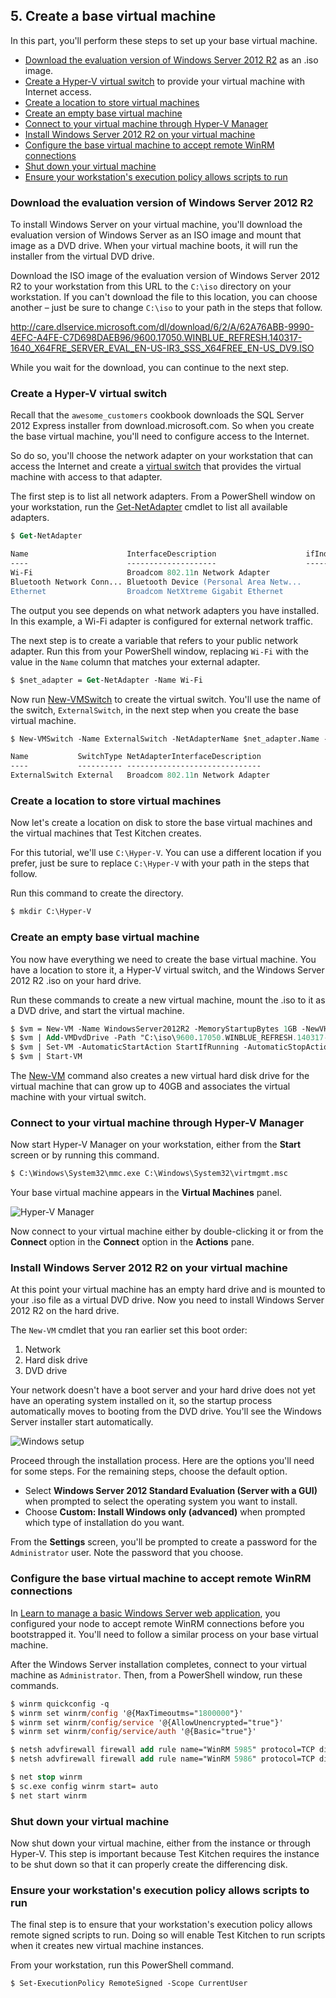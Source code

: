 ## 5. Create a base virtual machine

In this part, you'll perform these steps to set up your base virtual machine.

* [Download the evaluation version of Windows Server 2012 R2](#downloadtheevaluationversionofwindowsserver2012r2) as an .iso image.
* [Create a Hyper-V virtual switch](#createahypervvirtualswitch) to provide your virtual machine with Internet access.
* [Create a location to store virtual machines](#createalocationtostorevirtualmachines)
* [Create an empty base virtual machine](#createanemptybasevirtualmachine)
* [Connect to your virtual machine through Hyper-V Manager](#connecttoyourvirtualmachinethroughhypervmanager)
* [Install Windows Server 2012 R2 on your virtual machine](#installwindowsserver2012r2onyourvirtualmachine)
* [Configure the base virtual machine to accept remote WinRM connections](#configurethebasevirtualmachinetoacceptremotewinrmconnections)
* [Shut down your virtual machine](#shutdownyourvirtualmachine)
* [Ensure your workstation's execution policy allows scripts to run](#ensureyourworkstation39sexecutionpolicyallowsscriptstorun)

### Download the evaluation version of Windows Server 2012 R2

To install Windows Server on your virtual machine, you'll download the evaluation version of Windows Server as an ISO image and mount that image as a DVD drive. When your virtual machine boots, it will run the installer from the virtual DVD drive.

Download the ISO image of the evaluation version of Windows Server 2012 R2 to your workstation from this URL to the <code class="file-path">C:\iso</code> directory on your workstation. If you can't download the file to this location, you can choose another &ndash; just be sure to change <code class="file-path">C:\iso</code> to your path in the steps that follow.

<http://care.dlservice.microsoft.com/dl/download/6/2/A/62A76ABB-9990-4EFC-A4FE-C7D698DAEB96/9600.17050.WINBLUE_REFRESH.140317-1640_X64FRE_SERVER_EVAL_EN-US-IR3_SSS_X64FREE_EN-US_DV9.ISO>

While you wait for the download, you can continue to the next step.

### Create a Hyper-V virtual switch

Recall that the `awesome_customers` cookbook downloads the SQL Server 2012 Express installer from download.microsoft.com. So when you create the base virtual machine, you'll need to configure access to the Internet.

So do so, you'll choose the network adapter on your workstation that can access the Internet and create a [virtual switch](https://technet.microsoft.com/en-us/library/Hh831823.aspx) that provides the virtual machine with access to that adapter.

The first step is to list all network adapters. From a PowerShell window on your workstation, run the [Get-NetAdapter](https://technet.microsoft.com/library/JJ130867.aspx) cmdlet to list all available adapters.

```ps
$ Get-NetAdapter

Name                      InterfaceDescription                    ifIndex Status       MacAddress             LinkSpeed
----                      --------------------                    ------- ------       ----------             ---------
Wi-Fi                     Broadcom 802.11n Network Adapter              6 Up           4C-8D-79-DC-93-86       450 Mbps
Bluetooth Network Conn... Bluetooth Device (Personal Area Netw...       5 Disconnected 4C-8D-79-DC-93-87         3 Mbps
Ethernet                  Broadcom NetXtreme Gigabit Ethernet           3 Disconnected A8-20-66-59-CA-55          0 bps
```

The output you see depends on what network adapters you have installed. In this example, a Wi-Fi adapter is configured for external network traffic.

The next step is to create a variable that refers to your public network adapter. Run this from your PowerShell window, replacing `Wi-Fi` with the value in the `Name` column that matches your external adapter.

```ps
$ $net_adapter = Get-NetAdapter -Name Wi-Fi
```

Now run [New-VMSwitch](https://technet.microsoft.com/library/hh848455.aspx) to create the virtual switch. You'll use the name of the switch, `ExternalSwitch`, in the next step when you create the base virtual machine.

```ps
$ New-VMSwitch -Name ExternalSwitch -NetAdapterName $net_adapter.Name -AllowManagementOS $True -Notes "Provide public network access to VMs"

Name           SwitchType NetAdapterInterfaceDescription
----           ---------- ------------------------------
ExternalSwitch External   Broadcom 802.11n Network Adapter
```

### Create a location to store virtual machines

Now let's create a location on disk to store the base virtual machines and the virtual machines that Test Kitchen creates.

For this tutorial, we'll use <code class="file-path">C:\Hyper-V</code>. You can use a different location if you prefer, just be sure to replace <code class="file-path">C:\Hyper-V</code> with your path in the steps that follow.

Run this command to create the directory.

```ps
$ mkdir C:\Hyper-V
```

### Create an empty base virtual machine

You now have everything we need to create the base virtual machine. You have a location to store it, a Hyper-V virtual switch, and the Windows Server 2012 R2 .iso on your hard drive.

Run these commands to create a new virtual machine, mount the .iso to it as a DVD drive, and start the virtual machine.

```ps
$ $vm = New-VM -Name WindowsServer2012R2 -MemoryStartupBytes 1GB -NewVHDPath "C:\Hyper-V\WindowsServer2012R2.vhdx" -NewVHDSizeBytes 40GB -Path "C:\Hyper-V" -SwitchName ExternalSwitch
$ $vm | Add-VMDvdDrive -Path "C:\iso\9600.17050.WINBLUE_REFRESH.140317-1640_X64FRE_SERVER_EVAL_EN-US-IR3_SSS_X64FREE_EN-US_DV9.ISO"
$ $vm | Set-VM -AutomaticStartAction StartIfRunning -AutomaticStopAction ShutDown
$ $vm | Start-VM
```

The [New-VM](https://technet.microsoft.com/library/hh848537.aspx) command also creates a new virtual hard disk drive for the virtual machine that can grow up to 40GB and associates the virtual machine with your virtual switch.

### Connect to your virtual machine through Hyper-V Manager

Now start Hyper-V Manager on your workstation, either from the **Start** screen or by running this command.

```ps
$ C:\Windows\System32\mmc.exe C:\Windows\System32\virtmgmt.msc
```

Your base virtual machine appears in the **Virtual Machines** panel.

![Hyper-V Manager](misc/hyperv-view-vm.png)

Now connect to your virtual machine either by double-clicking it or from the **Connect** option in the **Connect** option in the **Actions** pane.

### Install Windows Server 2012 R2 on your virtual machine

At this point your virtual machine has an empty hard drive and is mounted to your .iso file as a virtual DVD drive. Now you need to install Windows Server 2012 R2 on the hard drive.

The `New-VM` cmdlet that you ran earlier set this boot order:

1. Network
1. Hard disk drive
1. DVD drive

Your network doesn't have a boot server and your hard drive does not yet have an operating system installed on it, so the startup process automatically moves to booting from the DVD drive. You'll see the Windows Server installer start automatically.

![Windows setup](misc/hyperv-windows-setup.png)

Proceed through the installation process. Here are the options you'll need for some steps. For the remaining steps, choose the default option.

* Select **Windows Server 2012 Standard Evaluation (Server with a GUI)** when prompted to select the operating system you want to install.
* Choose **Custom: Install Windows only (advanced)** when prompted which type of installation do you want.

From the **Settings** screen, you'll be prompted to create a password for the `Administrator` user. Note the password that you choose.

### Configure the base virtual machine to accept remote WinRM connections

In [Learn to manage a basic Windows Server web application](/manage-a-web-app/windows), you configured your node to accept remote WinRM connections before you bootstrapped it. You'll need to follow a similar process on your base virtual machine.

After the Windows Server installation completes, connect to your virtual machine as `Administrator`. Then, from a PowerShell window, run these commands.

```ps
$ winrm quickconfig -q
$ winrm set winrm/config '@{MaxTimeoutms="1800000"}'
$ winrm set winrm/config/service '@{AllowUnencrypted="true"}'
$ winrm set winrm/config/service/auth '@{Basic="true"}'

$ netsh advfirewall firewall add rule name="WinRM 5985" protocol=TCP dir=in localport=5985 action=allow
$ netsh advfirewall firewall add rule name="WinRM 5986" protocol=TCP dir=in localport=5986 action=allow

$ net stop winrm
$ sc.exe config winrm start= auto
$ net start winrm
```

### Shut down your virtual machine

Now shut down your virtual machine, either from the instance or through Hyper-V. This step is important because Test Kitchen requires the instance to be shut down so that it can properly create the differencing disk.

### Ensure your workstation's execution policy allows scripts to run

The final step is to ensure that your workstation's execution policy allows remote signed scripts to run. Doing so will enable Test Kitchen to run scripts when it creates new virtual machine instances.

From your workstation, run this PowerShell command.

```ps
$ Set-ExecutionPolicy RemoteSigned -Scope CurrentUser
```

